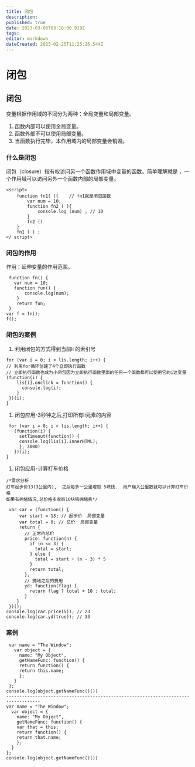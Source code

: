 ```yaml
---
title: 闭包
description: 
published: true
date: 2023-03-06T03:16:06.919Z
tags: 
editor: markdown
dateCreated: 2023-02-25T11:25:26.544Z
---
```


# 闭包

## 闭包

变量根据作用域的不同分为两种：全局变量和局部变量。

1. 函数内部可以使用全局变量。
2. 函数外部不可以使用局部变量。
3. 当函数执行完毕，本作用域内的局部变量会销毁。

### 什么是闭包

闭包（closure）指有权访问另一个函数作用域中变量的函数。简单理解就是 ，一个作用域可以访问另外一个函数内部的局部变量。

```
<script>
    function fn1( ){    // fn1就是闭包函数
        var num = 10;
        function fn2 ( ){
            console.log (num) ; // 10
        }
        fn2 ()
    }
    fn1 ( ) ;
</ script>
```

### 闭包的作用

作用：延伸变量的作用范围。

```
 function fn() {
   var num = 10;
   function fun() {
       console.log(num);
    }
    return fun;
 }
var f = fn();
f();
```

### 闭包的案例

1. 利用闭包的方式得到当前li 的索引号

```
for (var i = 0; i < lis.length; i++) {
// 利用for循环创建了4个立即执行函数
// 立即执行函数也成为小闭包因为立即执行函数里面的任何一个函数都可以使用它的i这变量
(function(i) {
    lis[i].onclick = function() {
      console.log(i);
    }
 })(i);
}
```

1. 闭包应用-3秒钟之后,打印所有li元素的内容

```
 for (var i = 0; i < lis.length; i++) {
   (function(i) {
     setTimeout(function() {
     console.log(lis[i].innerHTML);
     }, 3000)
   })(i);
}
```

1. 闭包应用-计算打车价格

```
/*需求分析
打车起步价13(3公里内),  之后每多一公里增加 5块钱.  用户输入公里数就可以计算打车价格
如果有拥堵情况,总价格多收取10块钱拥堵费*/

 var car = (function() {
     var start = 13; // 起步价  局部变量
     var total = 0; // 总价  局部变量
     return {
       // 正常的总价
       price: function(n) {
         if (n <= 3) {
           total = start;
         } else {
           total = start + (n - 3) * 5
         }
         return total;
       },
       // 拥堵之后的费用
       yd: function(flag) {
         return flag ? total + 10 : total;
       }
    }
 })();
console.log(car.price(5)); // 23
console.log(car.yd(true)); // 33
```

### 案例

```
 var name = "The Window";
   var object = {
     name: "My Object",
     getNameFunc: function() {
     return function() {
     return this.name;
     };
   }
 };
console.log(object.getNameFunc()())
-----------------------------------------------------------------------------------
var name = "The Window";
  var object = {
    name: "My Object",
    getNameFunc: function() {
    var that = this;
    return function() {
    return that.name;
    };
  }
};
console.log(object.getNameFunc()())
```

‍